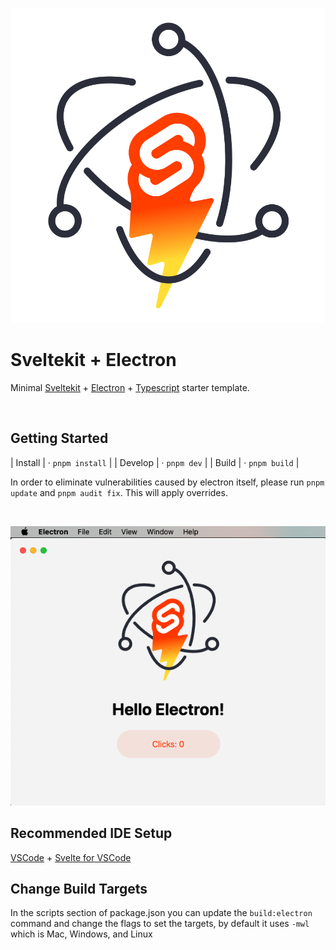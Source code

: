 <p align="center">
  <img src="static/sveltekit-electron.svg" />
</p>

# Sveltekit + Electron

Minimal [Sveltekit](https://github.com/sveltejs/kit#readme) + [Electron](https://www.electronjs.org/) + [Typescript](https://www.typescriptlang.org/) starter template.

<br />

## Getting Started

| Install | · `pnpm install`                                  |
| Develop | · `pnpm dev`                                      |
| Build   | · `pnpm build`                                    |

In order to eliminate vulnerabilities caused by electron itself, please run `pnpm update` and `pnpm audit fix`. This will apply overrides.

<br />

<p align="center">
  <img src="screenshot.png" />
</p>

## Recommended IDE Setup

[VSCode](https://code.visualstudio.com/) + [Svelte for VSCode](https://marketplace.visualstudio.com/items?itemName=svelte.svelte-vscode)

## Change Build Targets

In the scripts section of package.json you can update the `build:electron` command and change the flags to set the targets, by default it uses `-mwl` which is Mac, Windows, and Linux
